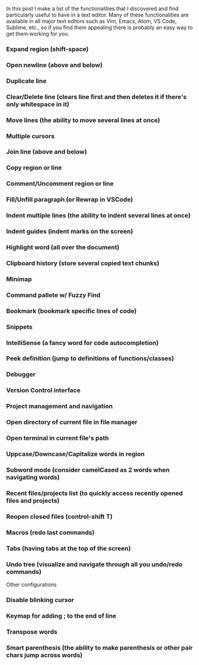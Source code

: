 In this post I make a list of the functionalities that I discovered and find particularly useful to have in a text editor. Many of these functionalities are available in all major text editors such as Vim, Emacs, Atom, VS Code, Sublime, etc., so if you find them appealing there is probably an easy way to get them working for you.

### Expand region (shift-space)
### Open newline (above and below)
### Duplicate line
### Clear/Delete line (clears line first and then deletes it if there's only whitespace in it)
### Move lines (the ability to move several lines at once)
### Multiple cursors
### Join line (above and below)
### Copy region or line
### Comment/Uncomment region or line
### Fill/Unfill paragraph (or Rewrap in VSCode)
### Indent multiple lines (the ability to indent several lines at once)
### Indent guides (indent marks on the screen)
### Highlight word (all over the document)
### Clipboard history (store several copied text chunks)

### Minimap
### Command pallete w/ Fuzzy Find
### Bookmark (bookmark specific lines of code)
### Snippets
### IntelliSense (a fancy word for code autocompletion)
### Peek definition (jump to definitions of functions/classes)
### Debugger
### Version Control interface
### Project management and navigation

### Open directory of current file in file manager
### Open terminal in current file's path
### Uppcase/Downcase/Capitalize words in region
### Subword mode (consider camelCased as 2 words when navigating words)
### Recent files/projects list (to quickly access recently opened files and projects)
### Reopen closed files (control-shift T)
### Macros (redo last commands)
### Tabs (having tabs at the top of the screen)
### Undo tree (visualize and navigate through all you undo/redo commands)

Other configurations

### Disable blinking cursor
### Keymap for adding ; to the end of line
### Transpose words
### Smart parenthesis (the ability to make parenthesis or other pair chars jump across words)
